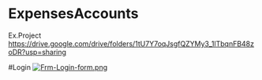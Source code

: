 # ExpensesAccounts
Ex.Project
https://drive.google.com/drive/folders/1tU7Y7oqJsgfQZYMy3_1lTbqnFB48zoDR?usp=sharing


#Login
[![Frm-Login-form.png](https://i.postimg.cc/sD4vRXjc/Frm-Login-form.png)](https://postimg.cc/7fbx3qTG)
